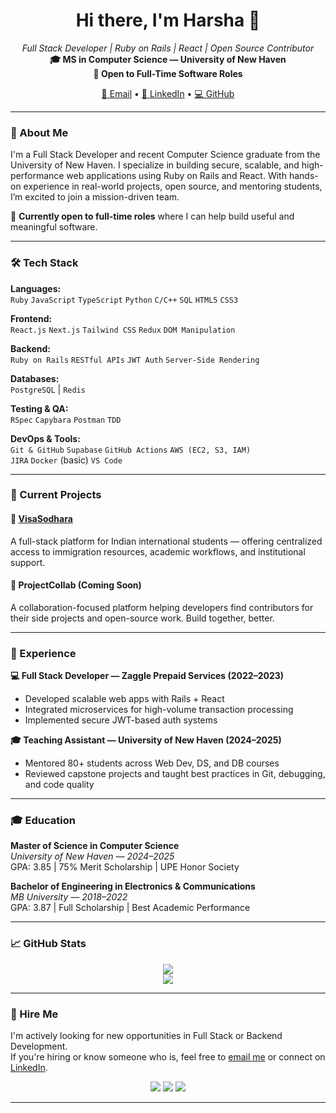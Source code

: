 <h1 align="center">Hi there, I'm Harsha 👋</h1>

<p align="center">
  <em>Full Stack Developer | Ruby on Rails | React | Open Source Contributor</em><br />
  <strong>🎓 MS in Computer Science — University of New Haven</strong><br />
  <strong>💼 Open to Full-Time Software Roles</strong>
</p>

<p align="center">
  <a href="mailto:harshaemployment@gmail.com">📧 Email</a> •
  <a href="https://www.linkedin.com/in/harsha-b-83bab319b/">🔗 LinkedIn</a> •
  <a href="https://github.com/Naraveni">💻 GitHub</a>
</p>

---

### 🚀 About Me

I'm a Full Stack Developer and recent Computer Science graduate from the University of New Haven. I specialize in building secure, scalable, and high-performance web applications using Ruby on Rails and React. With hands-on experience in real-world projects, open source, and mentoring students, I’m excited to join a mission-driven team.

💼 **Currently open to full-time roles** where I can help build useful and meaningful software.

---

### 🛠️ Tech Stack

**Languages:**  
`Ruby` `JavaScript` `TypeScript` `Python` `C/C++` `SQL` `HTML5` `CSS3`

**Frontend:**  
`React.js` `Next.js` `Tailwind CSS` `Redux` `DOM Manipulation`

**Backend:**  
`Ruby on Rails` `RESTful APIs` `JWT Auth` `Server-Side Rendering`

**Databases:**  
`PostgreSQL` | `Redis`

**Testing & QA:**  
`RSpec` `Capybara` `Postman` `TDD`

**DevOps & Tools:**  
`Git & GitHub` `Supabase` `GitHub Actions` `AWS (EC2, S3, IAM)`  
`JIRA` `Docker` (basic) `VS Code`

---

### 🔧 Current Projects

#### 🧳 [VisaSodhara](https://github.com/harshabana/VisaSodhara)
A full-stack platform for Indian international students — offering centralized access to immigration resources, academic workflows, and institutional support.

#### 🤝 ProjectCollab (Coming Soon)
A collaboration-focused platform helping developers find contributors for their side projects and open-source work. Build together, better.

---

### 💼 Experience

**💻 Full Stack Developer — Zaggle Prepaid Services (2022–2023)**  
- Developed scalable web apps with Rails + React
- Integrated microservices for high-volume transaction processing
- Implemented secure JWT-based auth systems

**🎓 Teaching Assistant — University of New Haven (2024–2025)**  
- Mentored 80+ students across Web Dev, DS, and DB courses
- Reviewed capstone projects and taught best practices in Git, debugging, and code quality

---

### 🎓 Education

**Master of Science in Computer Science**  
_University of New Haven — 2024–2025_  
GPA: 3.85 | 75% Merit Scholarship | UPE Honor Society

**Bachelor of Engineering in Electronics & Communications**  
_MB University — 2018–2022_  
GPA: 3.87 | Full Scholarship | Best Academic Performance

---

### 📈 GitHub Stats

<p align="center">
  <img src="https://github-readme-stats.vercel.app/api?username=harshabana&show_icons=true&theme=radical" />
  <br />
  <img src="https://github-readme-stats.vercel.app/api/top-langs/?username=harshabana&layout=compact&theme=radical" />
</p>

---

### 📨 Hire Me

I'm actively looking for new opportunities in Full Stack or Backend Development.  
If you're hiring or know someone who is, feel free to [email me](mailto:harshaemployment@gmail.com) or connect on [LinkedIn](https://www.linkedin.com/in/harsha-b-83bab319b/).

<p align="center">
  <img src="https://img.shields.io/badge/Available%20for-Hire-success?style=for-the-badge&logo=github" />
  <img src="https://img.shields.io/badge/Built%20With-Ruby_on_Rails-red?style=for-the-badge&logo=rubyonrails" />
  <img src="https://img.shields.io/badge/Powered%20By-React-blue?style=for-the-badge&logo=react" />
</p>

---

